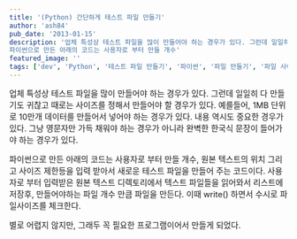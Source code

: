 ```yaml
---
title: '(Python) 간단하게 테스트 파일 만들기'
author: 'ash84'
pub_date: '2013-01-15'
description: '업체 특성상 테스트 파일을 많이 만들어야 하는 경우가 있다. 그런데 일일히 다 만들기도 귀찮고 때로는 사이즈를 정해서 만들어야 할 경우가 있다. 예를들어, 1MB 단위로 10만개 데이터를 만들어서 넣어야 하는 경우가 있다. 내용 역시도 중요한 경우가 있다. 그냥 영문자만 가득 채워야 하는 경우가 아니라 완벽한 한국식 문장이 들어가야 하는 경우가 있다. 
파이썬으로 만든 아래의 코드는 사용자로 부터 만들 개수'
featured_image: ''
tags: ['dev', 'Python', '테스트 파일 만들기', '파이썬', '파일 만들기', '파일 사이즈']
---
```



<span style="font-size: 11pt;">업체 특성상 테스트 파일을 많이 만들어야 하는 경우가 있다. 그런데 일일히 다 만들기도 귀찮고 때로는 사이즈를 정해서 만들어야 할 경우가 있다. 예를들어, 1MB 단위로 10만개 데이터를 만들어서 넣어야 하는 경우가 있다. 내용 역시도 중요한 경우가 있다. 그냥 영문자만 가득 채워야 하는 경우가 아니라 완벽한 한국식 문장이 들어가야 하는 경우가 있다. </span>

<span style="font-size: 11pt;">파이썬으로 만든 아래의 코드는 사용자로 부터 만들 개수, 원본 텍스트의 위치 그리고 사이즈 제한등을 입력 받아서 새로운 테스트 파일을 만들어 주는 코드이다. 사용자로 부터 입력받은 원본 텍스트 디렉토리에서 텍스트 파일들을 읽어와서 리스트에 저장후, 만들어야하는 파일 개수 만큼 파일을 만든다. 이때 write() 하면서 수시로 파일사이즈를 체크한다. </span>

<span style="font-size: 11pt;">별로 어렵지 않지만, 그래두 꼭 필요한 프로그램이어서 만들게 되었다. </span>

<span style="font-size: 11pt;">  
</span>

<span style="font-size: 11pt;">  
</span>

<script src="https://gist.github.com/4533850.js"></script>



